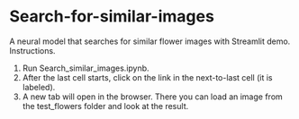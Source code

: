 # Search-for-similar-images
A neural model that searches for similar flower images with Streamlit demo.
Instructions.
1. Run Search_similar_images.ipynb.
2. After the last cell starts, click on the link in the next-to-last cell (it is labeled).
3. A new tab will open in the browser. There you can load an image from the test_flowers folder and look at the result.
